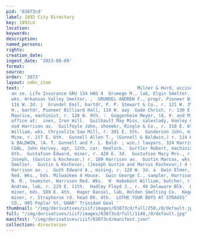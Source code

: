```yaml
---
pid: '03873cd'
label: 1892 City Directory
key: 1892cd
location: 
keywords: 
description: 
named_persons: 
rights: 
creation_date: 
ingest_date: '2023-08-09'
format: 
source: 
order: '3873'
layout: cmhc_item
text: '                                           Milner & Hurd, accisos av. cor.
  an se. Life Insurance GRU 134 HAG 4  Grumege M., lab, Elgin Smelter.  Grund A. R.,
  wks. Arkansas Valley Smelter. ,  GRUNDEL ANDREW F., propr, Pioneer Billiard Hall,
  11§ W. 2d. j  Grundel Emil, bartdr, P. P. Stewart & Co., r. 121 W. 3%  Grundel John
  H., bartdr, Pioneer Billiard Hall, 118 W. aay  Gude Christ, r. 130 E. 5th. a %  Guerin
  Maurice, machinist, r. 128 W. 9th. :  Guggenheim Meyer, (A. ¥. and Minnie Mines,)
  office at:  ines, Iron Hill.  Guilbault May Miss, saleslady, Hanley & Kringen, r.
  ood Harrison av.  Guilfoyle John, shoemkr, Ringle & Co., r. 310 E. 6th.  Guller
  William, wks. Chrysolite Saw Mill, r. 301 E. 5th.  Gunderson John, miner, Pocahontas
  Mine, r. 217 E. 6th.  Gunnell Allen T., (Gunnell & Baldwin,) r. 114 W. 8th. ;  GUNNELL
  & BALDWIN, (A. T. Gunnell and F. L. Bald- ; win,) lawyers, 324 Harrison av.  GUNNISON
  COAL, John Harvey, agt, 12th, cor. Hemlock.  Gurtler Robert, machinist, r. 626 E.
  6th.  Gustafson Edward, miner, r. 420 E. 3d.  Gustafson Mary Mrs., r. 204 W. 5th.  Gustin
  Joseph, (Gustin & Kochevar,) r. 109 Harrison av.  Gustin Marcus, wks. Arkansas Valley
  Smelter.  Gustin & Kochevar, (Joseph Gustin and Marcus Kochevar,) 4 saloon, 109
  Harrison av. ;  Guth Edward A., mining, r. 120 W. 3d. a  Gwin Elmer, lab, Harrison
  Red. Wks., bds. Milwaukee 4 House.  Gwin George C., sampler, Harrison Red. Wks.  Gwin
  N. R., teamster, Harrison Red. Wks.  H  Habekost William, butcher, r. 206 E. 3d.  Haddorf
  Andrew, lab, r. 229 E. 11th.  Hadley Floyd J., r. 49 Delaware Blk.  Haffey Richard,
  miner, bds. 509 E. 4th.  Hager Daniel, lab, Holden Smelting Co.  Hagerty Dennis,
  miner, r. Strayhorse rd. head EK. 4th.  LOTHE YOUR BOYS AT STRAUSS’  LEADVILLE GOAL
  CO,, 905 Poplar St, GHAR" Trinidad Goal '
thumbnail: "/img/derivatives/iiif/images/03873cd/full/250,/0/default.jpg"
full: "/img/derivatives/iiif/images/03873cd/full/1140,/0/default.jpg"
manifest: "/img/derivatives/iiif/03873cd/manifest.json"
collection: directories
---
```

